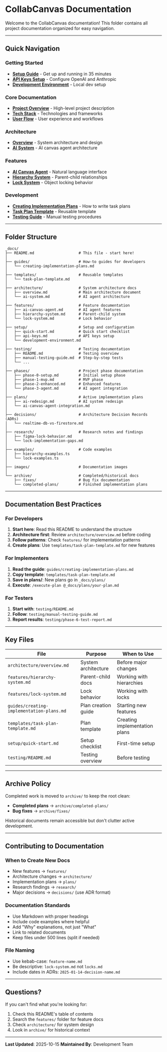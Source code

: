 # CollabCanvas Documentation

Welcome to the CollabCanvas documentation! This folder contains all project documentation organized for easy navigation.

---

## Quick Navigation

### Getting Started
- **[Setup Guide](setup/quick-start.md)** - Get up and running in 35 minutes
- **[API Keys Setup](setup/api-keys.md)** - Configure OpenAI and Anthropic
- **[Development Environment](setup/development-environment.md)** - Local dev setup

### Core Documentation
- **[Project Overview](project-overview.md)** - High-level project description
- **[Tech Stack](tech-stack.md)** - Technologies and frameworks
- **[User Flow](user-flow.md)** - User experience and workflows

### Architecture
- **[Overview](architecture/overview.md)** - System architecture and design
- **[AI System](architecture/ai-system.md)** - AI canvas agent architecture

### Features
- **[AI Canvas Agent](features/ai-canvas-agent.md)** - Natural language interface
- **[Hierarchy System](features/hierarchy-system.md)** - Parent-child relationships
- **[Lock System](features/lock-system.md)** - Object locking behavior

### Development
- **[Creating Implementation Plans](guides/creating-implementation-plans.md)** - How to write task plans
- **[Task Plan Template](templates/task-plan-template.md)** - Reusable template
- **[Testing Guide](testing/README.md)** - Manual testing procedures

---

## Folder Structure

```
_docs/
├── README.md                    # This file - start here!
│
├── guides/                      # How-to guides for developers
│   └── creating-implementation-plans.md
│
├── templates/                   # Reusable templates
│   └── task-plan-template.md
│
├── architecture/                # System architecture docs
│   ├── overview.md              # Main architecture document
│   └── ai-system.md             # AI agent architecture
│
├── features/                    # Feature documentation
│   ├── ai-canvas-agent.md       # AI agent features
│   ├── hierarchy-system.md      # Parent-child system
│   └── lock-system.md           # Lock behavior
│
├── setup/                       # Setup and configuration
│   ├── quick-start.md           # Quick start checklist
│   ├── api-keys.md              # API keys setup
│   └── development-environment.md
│
├── testing/                     # Testing documentation
│   ├── README.md                # Testing overview
│   ├── manual-testing-guide.md  # Step-by-step tests
│   └── ...
│
├── phases/                      # Project phase documentation
│   ├── phase-0-setup.md         # Initial setup phase
│   ├── phase-1-mvp.md           # MVP phase
│   ├── phase-2-enhanced.md      # Enhanced features
│   └── phase-3-agent.md         # AI agent integration
│
├── plans/                       # Active implementation plans
│   ├── ai-redesign.md           # AI system redesign
│   └── ai-canvas-agent-integration.md
│
├── decisions/                   # Architecture Decision Records (ADRs)
│   └── realtime-db-vs-firestore.md
│
├── research/                    # Research notes and findings
│   ├── figma-lock-behavior.md
│   └── lock-implementation-gaps.md
│
├── examples/                    # Code examples
│   ├── hierarchy-examples.ts
│   └── lock-examples.ts
│
├── images/                      # Documentation images
│
└── archive/                     # Completed/historical docs
    ├── fixes/                   # Bug fix documentation
    └── completed-plans/         # Finished implementation plans
```

---

## Documentation Best Practices

### For Developers
1. **Start here**: Read this README to understand the structure
2. **Architecture first**: Review `architecture/overview.md` before coding
3. **Follow patterns**: Check `features/` for implementation patterns
4. **Create plans**: Use `templates/task-plan-template.md` for new features

### For Implementers
1. **Read the guide**: `guides/creating-implementation-plans.md`
2. **Copy template**: `templates/task-plan-template.md`
3. **Save in plans/**: New plans go in `_docs/plans/`
4. **Execute**: `/execute-plan @_docs/plans/your-plan.md`

### For Testers
1. **Start with**: `testing/README.md`
2. **Follow**: `testing/manual-testing-guide.md`
3. **Report results**: `testing/phase-6-test-report.md`

---

## Key Files

| File | Purpose | When to Use |
|------|---------|-------------|
| `architecture/overview.md` | System architecture | Before major changes |
| `features/hierarchy-system.md` | Parent-child docs | Working with hierarchies |
| `features/lock-system.md` | Lock behavior | Working with locks |
| `guides/creating-implementation-plans.md` | Plan creation guide | Starting new features |
| `templates/task-plan-template.md` | Plan template | Creating implementation plans |
| `setup/quick-start.md` | Setup checklist | First-time setup |
| `testing/README.md` | Testing overview | Before testing |

---

## Archive Policy

Completed work is moved to `archive/` to keep the root clean:
- **Completed plans** → `archive/completed-plans/`
- **Bug fixes** → `archive/fixes/`

Historical documents remain accessible but don't clutter active development.

---

## Contributing to Documentation

### When to Create New Docs
- New features → `features/`
- Architecture changes → `architecture/`
- Implementation plans → `plans/`
- Research findings → `research/`
- Major decisions → `decisions/` (use ADR format)

### Documentation Standards
- Use Markdown with proper headings
- Include code examples where helpful
- Add "Why" explanations, not just "What"
- Link to related documents
- Keep files under 500 lines (split if needed)

### File Naming
- Use kebab-case: `feature-name.md`
- Be descriptive: `lock-system.md` not `locks.md`
- Include dates in ADRs: `2025-01-14-decision-name.md`

---

## Questions?

If you can't find what you're looking for:
1. Check this README's table of contents
2. Search the `features/` folder for feature docs
3. Check `architecture/` for system design
4. Look in `archive/` for historical context

---

**Last Updated**: 2025-10-15
**Maintained By**: Development Team
